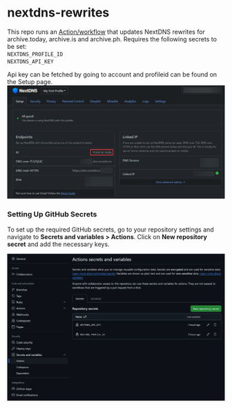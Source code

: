 # nextdns-rewrites

This repo runs an [Action/workflow](.github/workflows/nextdns-rewrites.yaml) that updates NextDNS rewrites for archive.today, archive.is and archive.ph.
Requires the following secrets to be set:  
`NEXTDNS_PROFILE_ID`   
`NEXTDNS_API_KEY`  

Api key can be fetched by going to account and profileid can be found on the Setup page.
![NextDNS Profile ID](assets/nextdns-id.png)


### Setting Up GitHub Secrets
To set up the required GitHub secrets, go to your repository settings and navigate to **Secrets and variables > Actions**. Click on **New repository secret** and add the necessary keys.

![GitHub Secrets Setup](assets/github-secrets.png)


